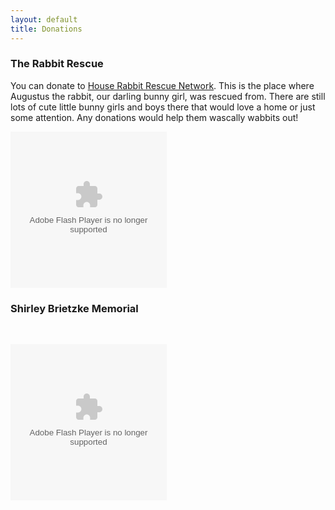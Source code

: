 ```yaml
---
layout: default
title: Donations
---
```


</div>
</div>

<div class='row'>
<div class='span8'>

<h3>The Rabbit Rescue</h3>

You can donate to <a href='http://rabbitresource.org/tonya-hartwich-and-brian-brietzkes-wedding/'>House Rabbit Rescue Network</a>.  This is the place where Augustus the rabbit, our darling bunny girl, was rescued from.  There are still lots of cute little bunny girls and boys there that would love a home or just some attention.  Any donations would help them wascally wabbits out!
<br/>

<embed allowScriptAccess="always" src="http://widget.chipin.com/widget/id/85a7f45e9841285d" flashVars="color_scheme=red" type="application/x-shockwave-flash" wmode="transparent" width="250" height="250"></embed>

</div>

<div class='span8'>

<h3>Shirley Brietzke Memorial</h3>

<br/>

<object width="250" height="250"><param name="movie" value="http://widget.chipin.com/widget/id/a53754282998160b"></param><param name="allowScriptAccess" value="always"></param><param name="wmode" value="transparent"></param><param name="event_title" value="Shirley%20Brietzke%20Memorial"></param><param name="color_scheme" value="blue"></param><embed src="http://widget.chipin.com/widget/id/a53754282998160b" flashVars="event_title=Shirley%20Brietzke%20Memorial&color_scheme=blue" type="application/x-shockwave-flash" allowScriptAccess="always" wmode="transparent" width="250" height="250"></embed></object>

</div>